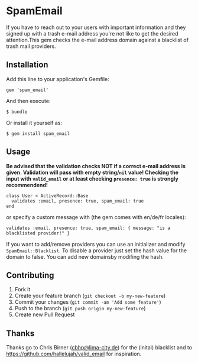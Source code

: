 # SpamEmail

If you have to reach out to your users with important information and they signed
up with a trash e-mail address you're not like to get the desired attention.This
gem checks the e-mail address domain against a blacklist of trash mail providers.

## Installation

Add this line to your application's Gemfile:

    gem 'spam_email'

And then execute:

    $ bundle

Or install it yourself as:

    $ gem install spam_email

## Usage

**Be advised that the validation checks NOT if a correct e-mail address is given.
Validation will pass with empty string/`nil` value! Checking the input with
`valid_email` or at least checking `presence: true` is strongly recommendend!**

```
class User < ActiveRecord::Base
  validates :email, presence: true, spam_email: true
end
```

or specify a custom message with (the gem comes with en/de/fr locales):

`validates :email, presence: true, spam_email: { message: "is a blacklisted provider!" }`

If you want to add/remove providers you can use an initializer and modify `SpamEmail::Blacklist`.
To disable a provider just set the hash value for the domain to false.
You can add new domainsby modifing the hash.

## Contributing

1. Fork it
2. Create your feature branch (`git checkout -b my-new-feature`)
3. Commit your changes (`git commit -am 'Add some feature'`)
4. Push to the branch (`git push origin my-new-feature`)
5. Create new Pull Request

## Thanks

Thanks go to Chris Birner (cbhp@lima-city.de) for the (inital) blacklist and
to https://github.com/hallelujah/valid_email for inspiration.